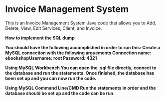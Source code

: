 # Invoice Management System
This is an Invoice Management System Java code that allows you to Add, Delete, View, Edit Services, Client, and Invoice.

**How to implement the SQL dump**

**You should have the following accomplished in order to run this: Create a MySQL connection with the following arguements Connection name: ebookshopUsername: root Password: 4321**

**Using MySQL Workbench You can open the .sql file directly, connect to the database and run the statements. Once finished, the database has been set up and you can now run the code.**

**Using MySQL Command Line/CMD Run the statements in order and the database should be set up and the code can be run.**
 
